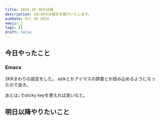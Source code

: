```yaml
---
title: 2024-10-30の日報
description: 10/30の日報をお届けいたします。
pubDate: Oct 30 2024
emoji: 🦊
tags: []
draft: false
---
```


## 今日やったこと

### Emacs

SKKまわりの設定をした。
azikとかアイマスの辞書とか読み込めるようになったので良き。

あとは`;`でsticky keyを使えれば良いなと。

## 明日以降やりたいこと
